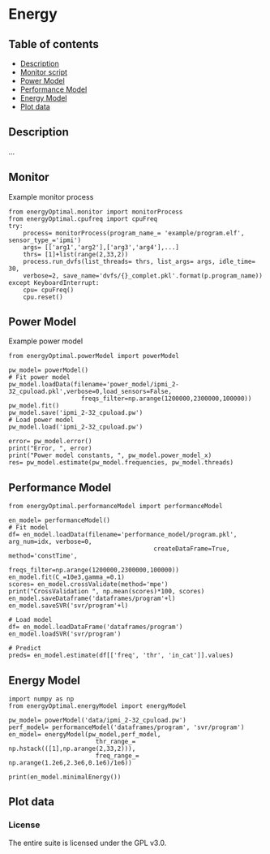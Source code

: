 # Energy 

## Table of contents

- [Description](#description)
- [Monitor script](#monitor)
- [Power Model](#power)
- [Performance Model](#performacne)
- [Energy Model](#energy)
- [Plot data](#plot3d)

<a name="description"/>

## Description

...

<a name="monitor"/>

## Monitor

Example monitor process 
```
from energyOptimal.monitor import monitorProcess
from energyOptimal.cpufreq import cpuFreq
try:
    process= monitorProcess(program_name_= 'example/program.elf', sensor_type_='ipmi')
    args= [['arg1','arg2'],['arg3','arg4'],...]
    thrs= [1]+list(range(2,33,2))
    process.run_dvfs(list_threads= thrs, list_args= args, idle_time= 30,
    verbose=2, save_name='dvfs/{}_complet.pkl'.format(p.program_name))
except KeyboardInterrupt:
    cpu= cpuFreq()
    cpu.reset()

```

<a name="power"/>

## Power Model

Example power model
```
from energyOptimal.powerModel import powerModel

pw_model= powerModel()
# Fit power model
pw_model.loadData(filename='power_model/ipmi_2-32_cpuload.pkl',verbose=0,load_sensors=False,
                    freqs_filter=np.arange(1200000,2300000,100000))
pw_model.fit()
pw_model.save('ipmi_2-32_cpuload.pw')
# Load power model
pw_model.load('ipmi_2-32_cpuload.pw')

error= pw_model.error()
print("Error, ", error)
print("Power model constants, ", pw_model.power_model_x)
res= pw_model.estimate(pw_model.frequencies, pw_model.threads)
```

<a name="performance"/>

## Performance Model

```
from energyOptimal.performanceModel import performanceModel

en_model= performanceModel()
# Fit model
df= en_model.loadData(filename='performance_model/program.pkl', arg_num=idx, verbose=0,
                                        createDataFrame=True, method='constTime',
                                        freqs_filter=np.arange(1200000,2300000,100000))
en_model.fit(C_=10e3,gamma_=0.1)
scores= en_model.crossValidate(method='mpe')
print("CrossValidation ", np.mean(scores)*100, scores)
en_model.saveDataframe('dataframes/program'+l)
en_model.saveSVR('svr/program'+l)

# Load model
df= en_model.loadDataFrame('dataframes/program')
en_model.loadSVR('svr/program')

# Predict
preds= en_model.estimate(df[['freq', 'thr', 'in_cat']].values)

```

<a name="energy"/>

## Energy Model

```
import numpy as np
from energyOptimal.energyModel import energyModel

pw_model= powerModel('data/ipmi_2-32_cpuload.pw')
perf_model= performanceModel('dataframes/program', 'svr/program')
en_model= energyModel(pw_model,perf_model,
                        thr_range_= np.hstack(([1],np.arange(2,33,2))),
                        freq_range_= np.arange(1.2e6,2.3e6,0.1e6)/1e6))

print(en_model.minimalEnergy())
```

<a name="plot3d"/>

## Plot data



### License

The entire suite is licensed under the GPL v3.0.